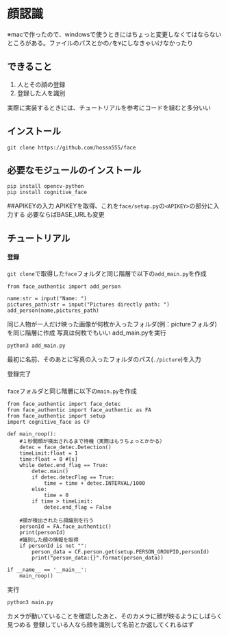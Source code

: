 # 顔認識
※macで作ったので、windowsで使うときにはちょっと変更しなくてはならないところがある。ファイルのパスとかの`/`を`¥`にしなきゃいけなかったり 
## できること
1. 人とその顔の登録
1. 登録した人を識別

実際に実装するときには、チュートリアルを参考にコードを組むと多分いい
## インストール
```
git clone https://github.com/hossn555/face
```
## 必要なモジュールのインストール
```
pip install opencv-python
pip install cognitive_face
```
##APIKEYの入力
APIKEYを取得、これを`face/setup.py`の`<APIKEY>`の部分に入力する
必要ならばBASE_URLも変更
## チュートリアル
#### 登録
`git clone`で取得した`face`フォルダと同じ階層で以下の`add_main.py`を作成
```
from face_authentic import add_person

name:str = input("Name: ")
pictures_path:str = input("Pictures directly path: ")
add_person(name,pictures_path)
```
同じ人物が一人だけ映った画像が何枚か入ったフォルダ(例：pictureフォルダ)を同じ階層に作成
写真は何枚でもいい
add_main.pyを実行
```
python3 add_main.py
```
最初に名前、そのあとに写真の入ったフォルダのパス(`./picture`)を入力

登録完了
####
`face`フォルダと同じ階層に以下の`main.py`を作成
```
from face_authentic import face_detec
from face_authentic import face_authentic as FA
from face_authentic import setup
import cognitive_face as CF

def main_roop():
	#１秒間顔が検出されるまで待機（実際はもうちょっとかかる）
	detec = face_detec.Detection()
	timeLimit:float = 1
	time:float = 0 #[s]
	while detec.end_flag == True:
		detec.main()
		if detec.detecFlag == True:
			time = time + detec.INTERVAL/1000
		else:
			time = 0
		if time > timeLimit:
			detec.end_flag = False

	#顔が検出されたら顔識別を行う
	personId = FA.face_authentic()
	print(personId)
	#識別した顔の情報を取得
	if personId is not "":
		person_data = CF.person.get(setup.PERSON_GROUPID,personId)
		print("person_data:{}".format(person_data))

if __name__ == '__main__':
	main_roop()
```
実行
```
python3 main.py
```
カメラが動いていることを確認したあと、そのカメラに顔が映るようにしばらく見つめる
登録している人なら顔を識別して名前とか返してくれるはず

